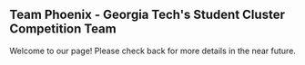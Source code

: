 ## Team Phoenix - Georgia Tech's Student Cluster Competition Team

Welcome to our page! Please check back for more details in the near future.
